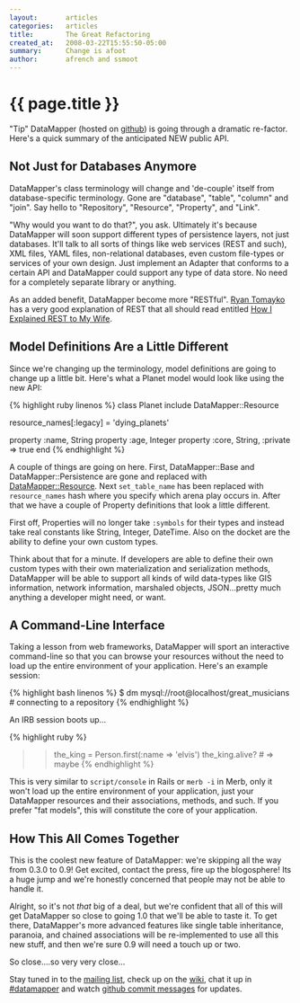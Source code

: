 ```yaml
---
layout:       articles
categories:   articles
title:        The Great Refactoring
created_at:   2008-03-22T15:55:50-05:00
summary:      Change is afoot
author:       afrench and ssmoot
---
```


{{ page.title }}
================

"Tip" DataMapper (hosted on [github](http://github.com/datamapper/dm-core)) is
going through a dramatic re-factor. Here's a quick summary of the anticipated
NEW public API.

Not Just for Databases Anymore
------------------------------

DataMapper's class terminology will change and 'de-couple' itself from
database-specific terminology. Gone are "database", "table", "column" and
"join". Say hello to "Repository", "Resource", "Property", and "Link".

"Why would you want to do that?", you ask. Ultimately it's because DataMapper
will soon support different types of persistence layers, not just databases.
It'll talk to all sorts of things like web services (REST and such), XML files,
YAML files, non-relational databases, even custom file-types or services of your
own design. Just implement an Adapter that conforms to a certain API and
DataMapper could support any type of data store. No need for a completely
separate library or anything.

As an added benefit, DataMapper become more "RESTful". [Ryan Tomayko](http://tomayko.com/writings/rest-to-my-wife)
has a very good explanation
of REST that all should read entitled [How I Explained REST to My Wife](http://tomayko.com/writings/rest-to-my-wife).

Model Definitions Are a Little Different
----------------------------------------

Since we're changing up the terminology, model definitions are going to change
up a little bit. Here's what a Planet model would look like using the new API:

{% highlight ruby linenos %}
class Planet
  include DataMapper::Resource

  resource_names[:legacy] = 'dying_planets'

  property :name, String
  property :age,  Integer
  property :core, String,  :private => true
end
{% endhighlight %}

A couple of things are going on here. First, DataMapper::Base and
DataMapper::Persistence are gone and replaced with [DataMapper::Resource][DataMapper_Resource].
Next `set_table_name` has been replaced with
`resource_names` hash where you specify which arena play occurs in. After that
we have a couple of Property definitions that look a little different.

First off, Properties will no longer take `:symbols` for their types and instead
take real constants like String, Integer, DateTime. Also on the docket are the
ability to define your own custom types.

Think about that for a minute. If developers are able to define their own custom
types with their own materialization and serialization methods, DataMapper will
be able to support all kinds of wild data-types like GIS information, network
information, marshaled objects, JSON...pretty much anything a developer might
need, or want.

A Command-Line Interface
------------------------

Taking a lesson from web frameworks, DataMapper will sport an interactive
command-line so that you can browse your resources without the need to load up
the entire environment of your application. Here's an example session:

{% highlight bash linenos %}
$ dm mysql://root@localhost/great_musicians  # connecting to a repository
{% endhighlight %}

An IRB session boots up...

{% highlight ruby %}
>> the_king = Person.first(:name => 'elvis')
>> the_king.alive?  # => maybe
{% endhighlight %}

This is very similar to `script/console` in Rails or `merb -i` in Merb, only it
won't load up the entire environment of your application, just your DataMapper
resources and their associations, methods, and such. If you prefer "fat models",
this will constitute the core of your application.

How This All Comes Together
---------------------------

This is the coolest new feature of DataMapper: we're skipping all the way from
0.3.0 to 0.9! Get excited, contact the press, fire up the blogosphere! Its a
huge jump and we're honestly concerned that people may not be able to handle it.

Alright, so it's not _that_ big of a deal, but we're confident that all of this
will get DataMapper so close to going 1.0 that we'll be able to taste it. To get
there, DataMapper's more advanced features like single table inheritance,
paranoia, and chained associations will be re-implemented to use all this new
stuff, and then we're sure 0.9 will need a touch up or two.

So close....so very very close...

Stay tuned in to the [mailing list](http://groups.google.com/group/datamapper),
check up on the [wiki](http://datamapper.org/), chat it up in
[#datamapper](irc://irc.freenode.net/#datamapper) and watch
[github commit messages](http://github.com/datamapper/dm-core/commits/master) for updates.

[DataMapper_Resource]:http://rubydoc.info/github/datamapper/dm-core/master/DataMapper/Resource
